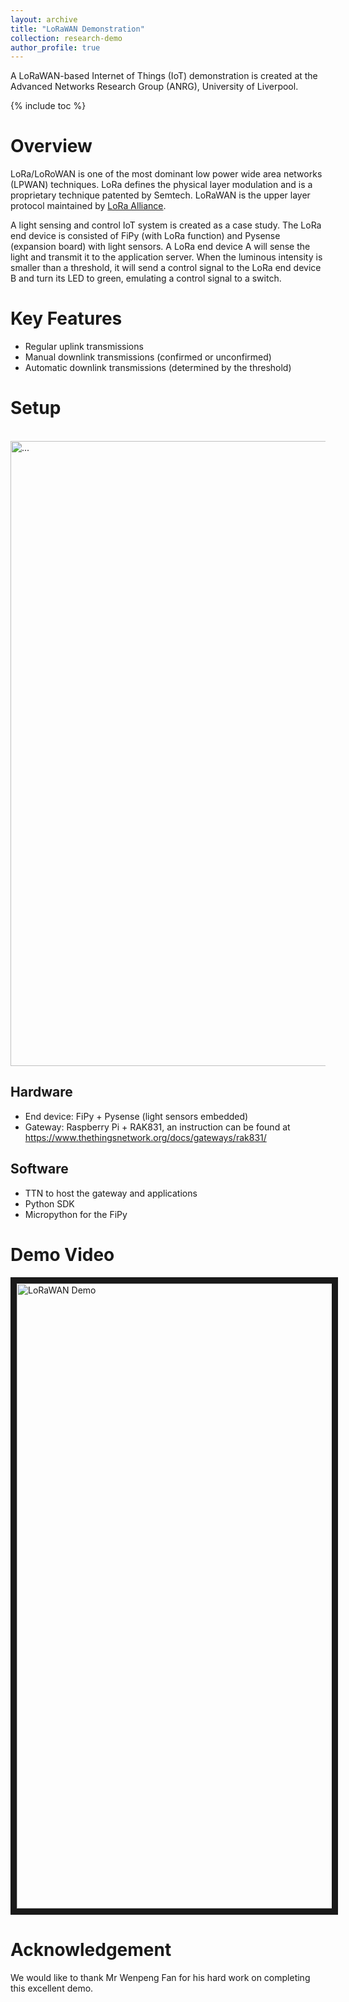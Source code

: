 ```yaml
---
layout: archive
title: "LoRaWAN Demonstration"
collection: research-demo
author_profile: true
---
```


A LoRaWAN-based Internet of Things (IoT) demonstration is created at the Advanced Networks Research Group (ANRG), University of Liverpool. 

{% include toc %}

# Overview
LoRa/LoRoWAN is one of the most dominant low power wide area networks (LPWAN) techniques. LoRa defines the physical layer modulation and is a proprietary technique patented by Semtech. LoRaWAN is the upper layer protocol maintained by [LoRa Alliance](https://lora-alliance.org/).

A light sensing and control IoT system is created as a case study. The LoRa end device is consisted of FiPy (with LoRa function) and Pysense (expansion board) with light sensors. A LoRa end device A will sense the light and transmit it to the application server. When the luminous intensity is smaller than a threshold, it will send a control signal to the LoRa end device B and turn its LED to green, emulating a control signal to a switch.

# Key Features
* Regular uplink transmissions
* Manual downlink transmissions (confirmed or unconfirmed)
* Automatic downlink transmissions (determined by the threshold)

# Setup
  
<br />
<img align="center" width="1000" src="{{ site.url }}/images/lorawan/LoRaWAN-setup.jpg" alt="...">
<br />

## Hardware
* End device: FiPy + Pysense (light sensors embedded)
* Gateway: Raspberry Pi + RAK831, an instruction can be found at https://www.thethingsnetwork.org/docs/gateways/rak831/

## Software
* TTN to host the gateway and applications
* Python SDK
* Micropython for the FiPy

# Demo Video
<a href="http://www.youtube.com/watch?feature=player_embedded&v=DrxtVFzTsQk&" target="_blank"><img src="{{ site.url }}/images/lorawan/gui_lorawan.png" alt="LoRaWAN Demo" width="1000" border="10" /></a>


# Acknowledgement
We would like to thank Mr Wenpeng Fan for his hard work on completing this excellent demo. 
 
